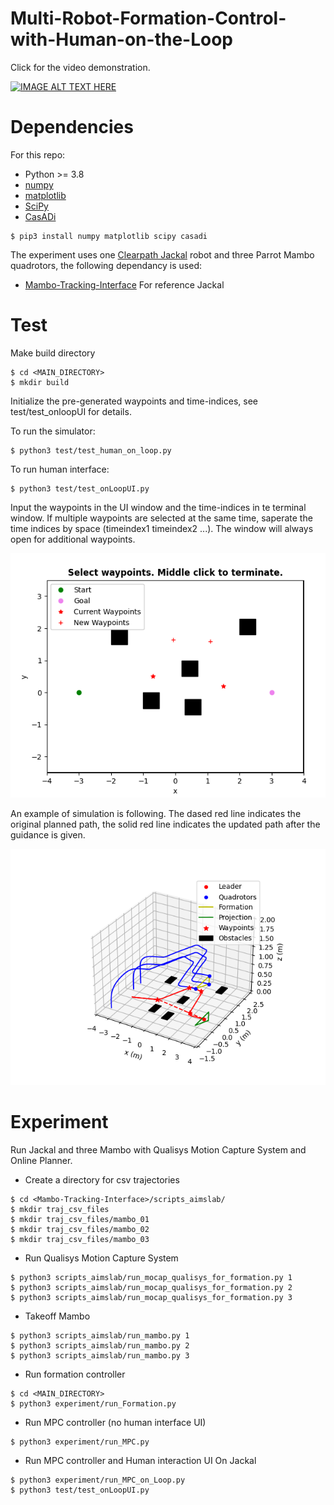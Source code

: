 # Multi-Robot-Formation-Control-with-Human-on-the-Loop
Click for the video demonstration.

[![IMAGE ALT TEXT HERE](https://img.youtube.com/vi/-3WkRDwjgGo/0.jpg)](https://youtu.be/-3WkRDwjgGo)

Dependencies
============
For this repo:
* Python >= 3.8
* [numpy](https://numpy.org/)
* [matplotlib](https://matplotlib.org/)
* [SciPy](https://www.scipy.org/)
* [CasADi](https://web.casadi.org/)

```
$ pip3 install numpy matplotlib scipy casadi
```
The experiment uses one [Clearpath Jackal](https://clearpathrobotics.com/jackal-small-unmanned-ground-vehicle/) robot and three Parrot Mambo quadrotors, the following dependancy is used:
* [Mambo-Tracking-Interface](https://github.com/tianyuzhou-sam/Mambo-Tracking-Interface)
For reference Jackal

Test
============
Make build directory
```
$ cd <MAIN_DIRECTORY>
$ mkdir build
```
Initialize the pre-generated waypoints and time-indices, see test/test_onloopUI for details. 

To run the simulator:
```
$ python3 test/test_human_on_loop.py
```
To run human interface:
```
$ python3 test/test_onLoopUI.py
```

Input the waypoints in the UI window and the time-indices in te terminal window. If multiple waypoints are selected at the same time, saperate the time indices by space (timeindex1 timeindex2 ...). The window will always open for additional waypoints.

![Alt text](/images/UI.png?raw=true "Optional Title")

An example of simulation is following. The dased red line indicates the original planned path, the solid red line indicates the updated path after the guidance is given.

![Alt text](/images/3DFigure.png?raw=true "Optional Title")


Experiment
==========
Run Jackal and three Mambo with Qualisys Motion Capture System and Online Planner.
* Create a directory for csv trajectories
```
$ cd <Mambo-Tracking-Interface>/scripts_aimslab/
$ mkdir traj_csv_files
$ mkdir traj_csv_files/mambo_01
$ mkdir traj_csv_files/mambo_02
$ mkdir traj_csv_files/mambo_03
```
* Run Qualisys Motion Capture System
```
$ python3 scripts_aimslab/run_mocap_qualisys_for_formation.py 1
$ python3 scripts_aimslab/run_mocap_qualisys_for_formation.py 2
$ python3 scripts_aimslab/run_mocap_qualisys_for_formation.py 3
```
* Takeoff Mambo
```
$ python3 scripts_aimslab/run_mambo.py 1
$ python3 scripts_aimslab/run_mambo.py 2
$ python3 scripts_aimslab/run_mambo.py 3
```
* Run formation controller
```
$ cd <MAIN_DIRECTORY>
$ python3 experiment/run_Formation.py
```
* Run MPC controller (no human interface UI)
```
$ python3 experiment/run_MPC.py
```
* Run MPC controller and Human interaction UI On Jackal
```
$ python3 experiment/run_MPC_on_Loop.py
$ python3 test/test_onLoopUI.py
```
